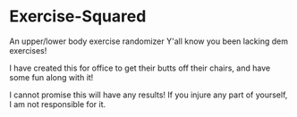 # Exercise-Squared
 An upper/lower body exercise randomizer
 Y'all know you been lacking dem exercises!
 
 I have created this for office to get their butts off their chairs, and have some fun along with it!
 
 I cannot promise this will have any results! 
 If you injure any part of yourself, I am not responsible for it.
